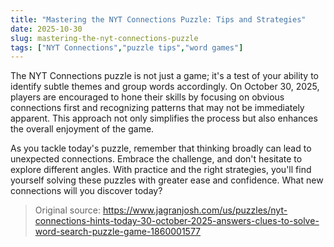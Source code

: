 ```yaml
---
title: "Mastering the NYT Connections Puzzle: Tips and Strategies"
date: 2025-10-30
slug: mastering-the-nyt-connections-puzzle
tags: ["NYT Connections","puzzle tips","word games"]
---
```


The NYT Connections puzzle is not just a game; it's a test of your ability to identify subtle themes and group words accordingly. On October 30, 2025, players are encouraged to hone their skills by focusing on obvious connections first and recognizing patterns that may not be immediately apparent. This approach not only simplifies the process but also enhances the overall enjoyment of the game.

As you tackle today's puzzle, remember that thinking broadly can lead to unexpected connections. Embrace the challenge, and don't hesitate to explore different angles. With practice and the right strategies, you'll find yourself solving these puzzles with greater ease and confidence. What new connections will you discover today?
> Original source: https://www.jagranjosh.com/us/puzzles/nyt-connections-hints-today-30-october-2025-answers-clues-to-solve-word-search-puzzle-game-1860001577